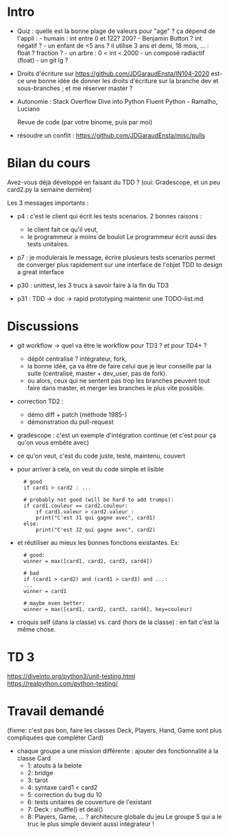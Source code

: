 # Intro

- Quiz : quelle est la bonne plage de valeurs pour "age" ?
  ça dépend de l'appli : 
      - humain : int entre 0 et 122? 200? 
      - Benjamin Button ?  int négatif ?
      - un enfant de <5 ans ? il utilise 3 ans et demi, 18 mois, ... : float ? fraction ? 
      - un arbre : 0 < int < 2000
      - un composé radiactif (float)
      - un git lg ?

- Droits d'écriture sur https://github.com/JDGaraudEnsta/IN104-2020
  est-ce une bonne idée de donner les droits d'écriture sur la branche dev et sous-branches ; et me réserver master ?

- Autonomie : 
  Stack Overflow
  Dive into Python
  Fluent Python - Ramalho, Luciano
  
  Revue de code (par votre binome, puis par moi)

- résoudre un conflit : https://github.com/JDGaraudEnsta/misc/pulls


# Bilan du cours

Avez-vous déjà développé en faisant du TDD ? (oui: Gradescope, et un peu card2.py la semaine dernière)

Les 3 messages importants :
- p4 : c'est le client qui écrit les tests scenarios. 2 bonnes raisons : 
  - le client fait ce qu'il veut, 
  - le programmeur a moins de boulot
  Le programmeur écrit aussi des tests unitaires.

- p7 : je modulerais le message, écrire plusieurs tests scenarios permet de converger plus rapidement sur une interface de l'objet
  TDD to design a great interface

- p30 : unittest, les 3 trucs à savoir faire à la fin du TD3

- p31 : 
  TDD -> doc -> rapid prototyping
  maintenir une TODO-list.md


# Discussions

- git workflow -> quel va être le workflow pour TD3 ? et pour TD4+ ?
  - dépôt centralisé ? intégrateur, fork, 
  - la bonne idée, ça va être de faire celui que je leur conseille par la suite (centralisé, master + dev_user, pas de fork).
  - ou alors, ceux qui ne sentent pas trop les branches peuvent tout faire dans master, et merger les branches le plus vite possible.

- correction TD2 : 
  - démo diff + patch (méthode 1985-)
  - démonstration du pull-request

- gradescope : c'est un exemple d'intégration continue (et c'est pour ça qu'on vous embête avec)

- ce qu'on veut, c'est du code juste, testé, maintenu, couvert

- pour arriver à cela, on veut du code simple et lisible

        # good
        if card1 > card2 : ...
        
        # probably not good (will be hard to add trumps):
        if card1.couleur == card2.couleur:
            if card1.valeur > card2.valeur :
            print("C'est J1 qui gagne avec", card1)
        else:
            print("C'est J2 qui gagne avec", card2)
        

- et réutiliser au mieux les bonnes fonctions existantes. Ex:
    
        # good:
        winner = max([card1, card2, card3, card4])
        
        # bad
        if (card1 > card2) and (card1 > card3) and ...: 
        ...
        winner = card1

        # maybe even better:
        winner = max([card1, card2, card3, card4], key=couleur)
        
        
- croquis self (dans la classe) vs. card (hors de la classe) : en fait c'est la même chose.
  

# TD 3 

https://diveinto.org/python3/unit-testing.html
https://realpython.com/python-testing/





# Travail demandé

(fixme: c'est pas bon, faire les classes Deck, Players, Hand, Game sont plus compliquées que compléter Card)


- chaque groupe a une mission différente : ajouter des fonctionnalité à la classe Card
  - 1: atouts à la belote
  - 2: bridge
  - 3: tarot
  - 4: syntaxe  card1 < card2
  - 5: correction du bug du 10
  - 6: tests unitaires de couverture de l'existant
  - 7: Deck : shuffle() et deal()
  - 8: Players, Game, ... ? architecure globale du jeu
Le groupe 5 qui a le truc le plus simple devient aussi intégrateur !


